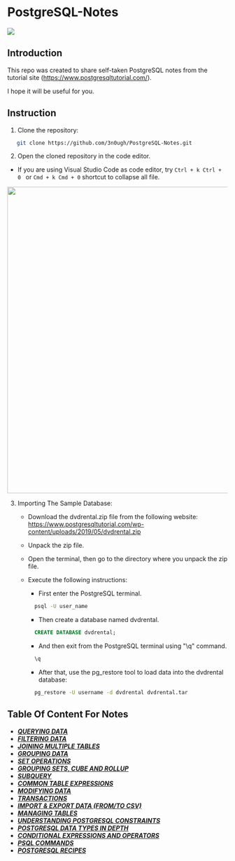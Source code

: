 # PostgreSQL-Notes

<img src="https://www.mshowto.org/images/articles/2020/05/1_PY24xlr4TpOkXW04HUoqrQ.jpeg">

## Introduction

This repo was created to share self-taken PostgreSQL notes from the tutorial site (https://www.postgresqltutorial.com/).

I hope it will be useful for you.

## Instruction

1. Clone the repository:
  ```bash
     git clone https://github.com/3n0ugh/PostgreSQL-Notes.git
  ```
2. Open the cloned repository in the code editor.

  - If you are using Visual Studio Code as code editor, try `Ctrl + k Ctrl + 0 ` or `Cmd + k Cmd + 0` shortcut to collapse all file.
 
<p align="center">
  <img src="https://user-images.githubusercontent.com/69458980/128481392-0981a1df-ac7e-469f-be93-262a26422be3.gif" width="700" heigth="400" />
</p>

3. Importing The Sample Database:
   - Download the dvdrental.zip file from the following website:
        https://www.postgresqltutorial.com/wp-content/uploads/2019/05/dvdrental.zip
       
   - Unpack the zip file.
   - Open the terminal, then go to the directory where you unpack the zip file.
   - Execute the following instructions:
      - First enter the PostgreSQL terminal. 
      ```bash
        psql -U user_name
      ```
      - Then create a database named dvdrental.
      ```sql  
        CREATE DATABASE dvdrental;
      ```
      - And then exit from the PostgreSQL terminal using "\q" command.
      ```sql
        \q
      ```
      - After that, use the pg_restore tool to load data into the dvdrental database:
      ```bash
        pg_restore -U username -d dvdrental dvdrental.tar
      ```
       
## Table Of Content For Notes


* ***[QUERYING DATA](https://github.com/3n0ugh/PostgreSQL-Notes/blob/main/part-by-part/1-querying-data.md)***
* ***[FILTERING DATA](https://github.com/3n0ugh/PostgreSQL-Notes/blob/main/part-by-part/2-filtering-data.md)***
* ***[JOINING MULTIPLE TABLES](https://github.com/3n0ugh/PostgreSQL-Notes/blob/main/part-by-part/3-joining-multiple-tables.md)***
* ***[GROUPING DATA](https://github.com/3n0ugh/PostgreSQL-Notes/blob/main/part-by-part/4-grouping-data.md)***
* ***[SET OPERATIONS](https://github.com/3n0ugh/PostgreSQL-Notes/blob/main/part-by-part/5-set-operations.md)***
* ***[GROUPING SETS, CUBE AND ROLLUP](https://github.com/3n0ugh/PostgreSQL-Notes/blob/main/part-by-part/6-grouping-sets-cube-and-rollup.md)***
* ***[SUBQUERY](https://github.com/3n0ugh/PostgreSQL-Notes/blob/main/part-by-part/7-subquery.md)***
* ***[COMMON TABLE EXPRESSIONS](https://github.com/3n0ugh/PostgreSQL-Notes/blob/main/part-by-part/8-common-table-expressions.md)***
* ***[MODIFYING DATA](https://github.com/3n0ugh/PostgreSQL-Notes/blob/main/part-by-part/9-modifiying-data.md)***
* ***[TRANSACTIONS](https://github.com/3n0ugh/PostgreSQL-Notes/blob/main/part-by-part/10-transactions.md)***
* ***[IMPORT & EXPORT DATA (FROM/TO CSV)](https://github.com/3n0ugh/PostgreSQL-Notes/blob/main/part-by-part/11-import-export-data.md)***
* ***[MANAGING TABLES](https://github.com/3n0ugh/PostgreSQL-Notes/blob/main/part-by-part/12-managing-tables.md)***
* ***[UNDERSTANDING POSTGRESQL CONSTRAINTS](https://github.com/3n0ugh/PostgreSQL-Notes/blob/main/part-by-part/13-understanding-psql-constraints.md)***
* ***[POSTGRESQL DATA TYPES IN DEPTH](https://github.com/3n0ugh/PostgreSQL-Notes/blob/main/part-by-part/14-psql-data-types-in-depth.md)***
* ***[CONDITIONAL EXPRESSIONS AND OPERATORS](https://github.com/3n0ugh/PostgreSQL-Notes/blob/main/part-by-part/15-conditional-expressions-and-operators.md)***
* ***[PSQL COMMANDS](https://github.com/3n0ugh/PostgreSQL-Notes/blob/main/part-by-part/16-psql-commands.md)***
* ***[POSTGRESQL RECIPES](https://github.com/3n0ugh/PostgreSQL-Notes/blob/main/part-by-part/17-psql-recipes.md)***

